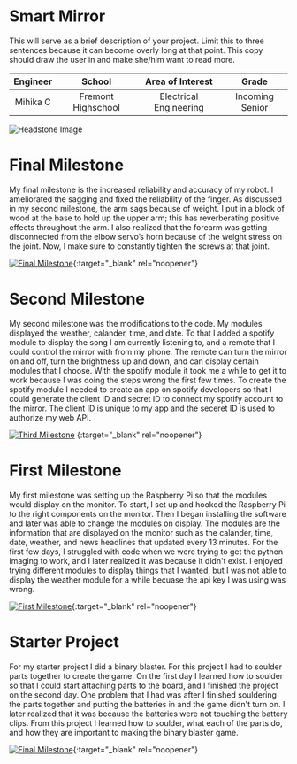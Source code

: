 ﻿# Smart Mirror
This will serve as a brief description of your project. Limit this to three sentences because it can become overly long at that point. This copy should draw the user in and make she/him want to read more.

| **Engineer** | **School** | **Area of Interest** | **Grade** |
|:--:|:--:|:--:|:--:|
| Mihika C | Fremont Highschool | Electrical Engineering | Incoming Senior

![Headstone Image](https://lh3.googleusercontent.com/pw/AM-JKLUQf3xrS7MDmg20rb1AlxZORzjR1jWzvvb1qYqFbGJLGscOLxWUUwFKQ-uiHoCnapbbF6D2hAR5C9JDSEywHSq2a1rDH5xPiqaw-QHFE9DD62Udsrk4LlPP9e6A2FUD4IwUT044gSDTeVL0-S96yXoe=w1408-h1406-no?authuser=0)
  
# Final Milestone
My final milestone is the increased reliability and accuracy of my robot. I ameliorated the sagging and fixed the reliability of the finger. As discussed in my second milestone, the arm sags because of weight. I put in a block of wood at the base to hold up the upper arm; this has reverberating positive effects throughout the arm. I also realized that the forearm was getting disconnected from the elbow servo’s horn because of the weight stress on the joint. Now, I make sure to constantly tighten the screws at that joint. 

[![Final Milestone](https://res.cloudinary.com/marcomontalbano/image/upload/v1612573869/video_to_markdown/images/youtube--F7M7imOVGug-c05b58ac6eb4c4700831b2b3070cd403.jpg )](https://www.youtube.com/watch?v=F7M7imOVGug&feature=emb_logo "Final Milestone"){:target="_blank" rel="noopener"}

# Second Milestone
My second milestone was the modifications to the code. My modules displayed the weather, calander, time, and date. To that I added a spotify module to display the song I am currently listening to, and a remote that I could control the mirror with from my phone. The remote can turn the mirror on and off, turn the brightness up and down, and can display certain modules that I choose. With the spotify module it took me a while to get it to work because I was doing the steps wrong the first few times. To create the spotify module I needed to create an app on spotify developers so that I could generate the client ID and secret ID to connect my spotify account to the mirror. The client ID is unique to my app and the seceret ID is used to authorize my web API.

[![Third Milestone](https://i3.ytimg.com/vi/ZCut87Xebwo/maxresdefault.jpg)](https://www.youtube.com/watch?v=ZCut87Xebwo) {:target="_blank" rel="noopener"}
# First Milestone
  

My first milestone was setting up the Raspberry Pi so that the modules would display on the monitor. To start, I set up and hooked the Raspberry Pi to the right components on the monitor. Then I began installing the software and later was able to change the modules on display. The modules are the information that are displayed on the monitor such as the calander, time, date, weather, and news headlines that updated every 13 minutes. For the first few days, I struggled with code when we were trying to get the python imaging to work, and I later realized it was because it didn't exist. I enjoyed trying different modules to display things that I wanted, but I was not able to display the weather module for a while becuase the api key I was using was wrong. 

[![First Milestone](https://i3.ytimg.com/vi/_lzWTtVF1cE/maxresdefault.jpg)](https://www.youtube.com/watch?v=_lzWTtVF1cE){:target="_blank" rel="noopener"}
# Starter Project
For my starter project I did a binary blaster. For this project I had to soulder parts together to create the game. On the first day I learned how to soulder so that I could start attaching parts to the board, and I finished the project on the second day. One problem that I had was after I finished souldering the parts together and putting the batteries in and the game didn't turn on. I later realized that it was because the batteries were not touching the battery clips. From this project I learned how to soulder, what each of the parts do, and how they are important to making the binary blaster game.   

[![Final Milestone](https://i3.ytimg.com/vi/WaEEWg6APXs/maxresdefault.jpg )](https://www.youtube.com/watch?v=WaEEWg6APXs){:target="_blank" rel="noopener"}

